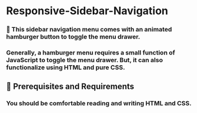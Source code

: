 # Responsive-Sidebar-Navigation
### 💜 This sidebar navigation menu comes with an animated hamburger button to toggle the menu drawer.
### Generally, a hamburger menu requires a small function of JavaScript to toggle the menu drawer. But, it can also functionalize using HTML and pure CSS.

## 📌 Prerequisites and Requirements
### You should be comfortable reading and writing HTML and CSS.
